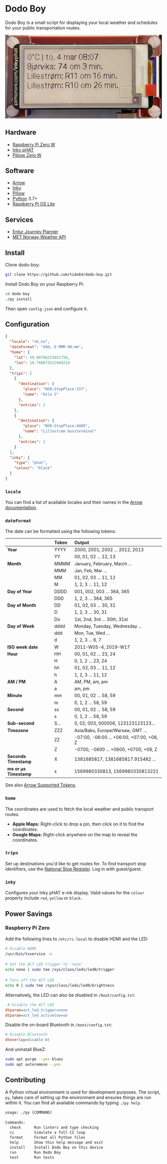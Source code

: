 # Dodo Boy

Dodo Boy is a small script for displaying your local weather and schedules for
your public transportation routes.

![Dodo Boy](./dodo.png)

## Hardware

- [Raspberry Pi Zero W](https://www.raspberrypi.org/products/raspberry-pi-zero-w/)
- [Inky pHAT](https://shop.pimoroni.com/products/inky-phat?variant-12549254217811)
- [Pibow Zero W](https://shop.pimoroni.com/products/pibow-zero-w)

## Software

- [Arrow](https://github.com/arrow-py/arrow)
- [Inky](https://github.com/pimoroni/inky)
- [Pillow](https://python-pillow.org/)
- [Python](https://www.python.org/) 3.7+
- [Raspberry Pi OS Lite](https://www.raspberrypi.org/software/operating-systems/#raspberry-pi-os-32-bit)

## Services

- [Entur Journey Planner](https://developer.entur.org/pages-journeyplanner-journeyplanner-v2)
- [MET Norway Weather API](https://api.met.no/)

## Install

Clone dodo-boy:

```sh
git clone https://github.com/tido64/dodo-boy.git
```

Install Dodo Boy on your Raspberry Pi:

```sh
cd dodo-boy
./py install
```

Then open `config.json` and configure it.

## Configuration

```json
{
  "locale": "nb_no",
  "dateFormat": "ddd, D MMM HH:mm",
  "home": {
    "lat": 59.90706253051758,
    "lon": 10.760673522949219
  },
  "trips": [
    {
      "destination": {
        "place": "NSR:StopPlace:337",
        "name": "Oslo S"
      },
      "entries": 2
    },
    {
      "destination": {
        "place": "NSR:StopPlace:4489",
        "name": "Lillestrøm bussterminal"
      },
      "entries": 2
    }
  ],
  "inky": {
    "type": "phat",
    "colour": "black"
  }
}
```

### `locale`

You can find a list of available locales and their names in the
[Arrow documentation](https://arrow.readthedocs.io/en/stable/#module-arrow.locales).

### `dateFormat`

The date can be formatted using the following tokens:

|                                | Token        | Output                                    |
|:-------------------------------|:-------------|:------------------------------------------|
| **Year**                       | YYYY         | 2000, 2001, 2002 ... 2012, 2013           |
|                                | YY           | 00, 01, 02 ... 12, 13                     |
| **Month**                      | MMMM         | January, February, March ...              |
|                                | MMM          | Jan, Feb, Mar ...                         |
|                                | MM           | 01, 02, 03 ... 11, 12                     |
|                                | M            | 1, 2, 3 ... 11, 12                        |
| **Day of Year**                | DDDD         | 001, 002, 003 ... 364, 365                |
|                                | DDD          | 1, 2, 3 ... 364, 365                      |
| **Day of Month**               | DD           | 01, 02, 03 ... 30, 31                     |
|                                | D            | 1, 2, 3 ... 30, 31                        |
|                                | Do           | 1st, 2nd, 3rd ... 30th, 31st              |
| **Day of Week**                | dddd         | Monday, Tuesday, Wednesday ...            |
|                                | ddd          | Mon, Tue, Wed ...                         |
|                                | d            | 1, 2, 3 ... 6, 7                          |
| **ISO week date**              | W            | 2011-W05-4, 2019-W17                      |
| **Hour**                       | HH           | 00, 01, 02 ... 23, 24                     |
|                                | H            | 0, 1, 2 ... 23, 24                        |
|                                | hh           | 01, 02, 03 ... 11, 12                     |
|                                | h            | 1, 2, 3 ... 11, 12                        |
| **AM / PM**                    | A            | AM, PM, am, pm                            |
|                                | a            | am, pm                                    |
| **Minute**                     | mm           | 00, 01, 02 ... 58, 59                     |
|                                | m            | 0, 1, 2 ... 58, 59                        |
| **Second**                     | ss           | 00, 01, 02 ... 58, 59                     |
|                                | s            | 0, 1, 2 ... 58, 59                        |
| **Sub-second**                 | S...         | 0, 02, 003, 000006, 123123123123...       |
| **Timezone**                   | ZZZ          | Asia/Baku, Europe/Warsaw, GMT ...         |
|                                | ZZ           | -07:00, -06:00 ... +06:00, +07:00, +08, Z |
|                                | Z            | -0700, -0600 ... +0600, +0700, +08, Z     |
| **Seconds Timestamp**          | X            | 1381685817, 1381685817.915482 ...         |
| **ms or µs Timestamp**         | x            | 1569980330813, 1569980330813221           |

See also [Arrow Supported Tokens](https://arrow.readthedocs.io/en/stable/#supported-tokens).

### `home`

The coordinates are used to fetch the local weather and public transport routes.

- **Apple Maps:** Right-click to drop a pin, then click on it to find the
  coordinates.
- **Google Maps:** Right-click anywhere on the map to reveal the coordinates.

### `trips`

Set up destinations you'd like to get routes for. To find transport stop
identifiers, use the [National Stop Register](https://stoppested.entur.org/).
Log in with guest/guest.

### `inky`

Configures your Inky pHAT e-ink display. Valid values for the `colour` property
include `red`, `yellow` or `black`.

## Power Savings

### Raspberry Pi Zero

Add the following lines to `/etc/rc.local` to disable HDMI and the LED:

```sh
# Disable HDMI
/usr/bin/tvservice -o

# Set the ACT LED trigger to 'none'
echo none | sudo tee /sys/class/leds/led0/trigger

# Turn off the ACT LED
echo 0 | sudo tee /sys/class/leds/led0/brightness
```

Alternatively, the LED can also be disabled in `/boot/config.txt`:

```ini
 # Disable the ACT LED
dtparam=act_led_trigger=none
dtparam=act_led_activelow=on
```

Disable the on-board Bluetooth in `/boot/config.txt`:

```ini
# Disable Bluetooth
dtoverlay=disable-bt
```

And uninstall BlueZ:

```sh
sudo apt purge --yes bluez
sudo apt autoremove --yes
```

## Contributing

A Python virtual environment is used for development purposes. The script, `py`,
takes care of setting up the environment and ensures things are run within it.
You can find all available commands by typing `./py help`.

```
usage: ./py [COMMAND]

Commands:
  check      Run linters and type checking
  ci         Simulate a full CI loop
  format     Format all Python files
  help       Show this help message and exit
  install    Install Dodo Boy on this device
  run        Run Dodo Boy
  test       Run tests
```
